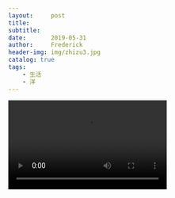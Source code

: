 ```yaml
---
layout:     post
title:       
subtitle:   
date:       2019-05-31
author:     Frederick
header-img: img/zhizu3.jpg
catalog: true
tags:
    - 生活
    - 洋
---
```


<video src="https://github.com/jimshou/jimshou.github.io/blob/master/img/ocean.mp4" width="320" height="180" controls="controls"></video>